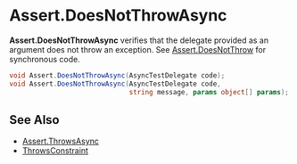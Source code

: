 # Assert.DoesNotThrowAsync


**Assert.DoesNotThrowAsync** verifies that the delegate provided as an argument 
does not throw an exception. See [Assert.DoesNotThrow](Assert.DoesNotThrow.md) for synchronous code.

```csharp
void Assert.DoesNotThrowAsync(AsyncTestDelegate code);
void Assert.DoesNotThrowAsync(AsyncTestDelegate code,
                              string message, params object[] params);
```

## See Also
 * [Assert.ThrowsAsync](Assert.ThrowsAsync.md)
 * [ThrowsConstraint](xref:ThrowsConstraint)
